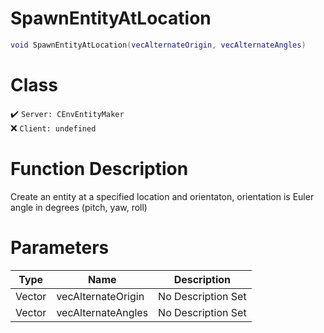 # SpawnEntityAtLocation
```lua
void SpawnEntityAtLocation(vecAlternateOrigin, vecAlternateAngles)
```
# Class
✔️ `Server: CEnvEntityMaker`  
❌ `Client: undefined`  

# Function Description
Create an entity at a specified location and orientaton, orientation is Euler angle in degrees (pitch, yaw, roll)
# Parameters
Type|Name|Description
--|--|--
Vector|vecAlternateOrigin|No Description Set
Vector|vecAlternateAngles|No Description Set
